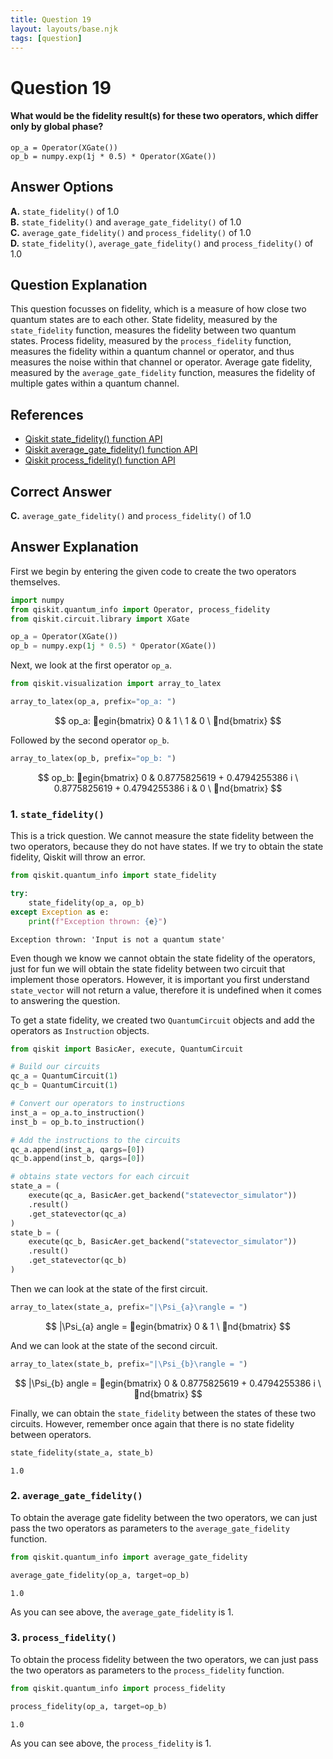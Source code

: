 ```yaml
---
title: Question 19
layout: layouts/base.njk
tags: [question]
---
```

# Question 19

#### What would be the fidelity result(s) for these two operators, which differ only by global phase?

    op_a = Operator(XGate())
    op_b = numpy.exp(1j * 0.5) * Operator(XGate())

## Answer Options

**A.** `state_fidelity()` of 1.0  
**B.** `state_fidelity()` and `average_gate_fidelity()` of 1.0  
**C.** `average_gate_fidelity()` and `process_fidelity()` of 1.0  
**D.** `state_fidelity()`, `average_gate_fidelity()` and `process_fidelity()` of 1.0 

## Question Explanation

This question focusses on fidelity, which is a measure of how close two quantum states are to each other.
State fidelity, measured by the `state_fidelity` function, measures the fidelity between two quantum states.
Process fidelity, measured by the `process_fidelity` function, measures the fidelity within a quantum channel or operator, and thus measures the noise within that channel or operator.
Average gate fidelity, measured by the `average_gate_fidelity` function, measures the fidelity of multiple gates within a quantum channel.

## References

* [Qiskit state_fidelity() function API](https://qiskit.org/documentation/stubs/qiskit.quantum_info.state_fidelity.html)
* [Qiskit average_gate_fidelity() function API](https://qiskit.org/documentation/stubs/qiskit.quantum_info.average_gate_fidelity.html)
* [Qiskit process_fidelity() function API](https://qiskit.org/documentation/stubs/qiskit.quantum_info.average_gate_fidelity.html)

## Correct Answer

**C.** `average_gate_fidelity()` and `process_fidelity()` of 1.0  

## Answer Explanation

First we begin by entering the given code to create the two operators themselves.


```python
import numpy
from qiskit.quantum_info import Operator, process_fidelity
from qiskit.circuit.library import XGate

op_a = Operator(XGate())
op_b = numpy.exp(1j * 0.5) * Operator(XGate())
```

Next, we look at the first operator `op_a`.


```python
from qiskit.visualization import array_to_latex

array_to_latex(op_a, prefix="op_a: ")
```




$$
op_a: 
egin{bmatrix}
0 & 1  \
 1 & 0  \
 nd{bmatrix}
$$



Followed by the second operator `op_b`.


```python
array_to_latex(op_b, prefix="op_b: ")
```




$$
op_b: 
egin{bmatrix}
0 & 0.8775825619 + 0.4794255386 i  \
 0.8775825619 + 0.4794255386 i & 0  \
 nd{bmatrix}
$$



### 1. `state_fidelity()`

This is a trick question.
We cannot measure the state fidelity between the two operators, because they do not have states.
If we try to obtain the state fidelity, Qiskit will throw an error.


```python
from qiskit.quantum_info import state_fidelity

try:
    state_fidelity(op_a, op_b)
except Exception as e:
    print(f"Exception thrown: {e}")
```

    Exception thrown: 'Input is not a quantum state'


Even though we know we cannot obtain the state fidelity of the operators, just for fun we will obtain the state fidelity between two circuit that implement those operators.
However, it is important you first understand `state_vector` will not return a value, therefore it is undefined when it comes to answering the question.

To get a state fidelity, we created two `QuantumCircuit` objects and add the operators as `Instruction` objects.


```python
from qiskit import BasicAer, execute, QuantumCircuit

# Build our circuits
qc_a = QuantumCircuit(1)
qc_b = QuantumCircuit(1)

# Convert our operators to instructions
inst_a = op_a.to_instruction()
inst_b = op_b.to_instruction()

# Add the instructions to the circuits
qc_a.append(inst_a, qargs=[0])
qc_b.append(inst_b, qargs=[0])

# obtains state vectors for each circuit
state_a = (
    execute(qc_a, BasicAer.get_backend("statevector_simulator"))
    .result()
    .get_statevector(qc_a)
)
state_b = (
    execute(qc_b, BasicAer.get_backend("statevector_simulator"))
    .result()
    .get_statevector(qc_b)
)
```

Then we can look at the state of the first circuit.


```python
array_to_latex(state_a, prefix="|\Psi_{a}\rangle = ")
```




$$
|\Psi_{a}angle = 
egin{bmatrix}
0 & 1  \
 nd{bmatrix}
$$



And we can look at the state of the second circuit.


```python
array_to_latex(state_b, prefix="|\Psi_{b}\rangle = ")
```




$$
|\Psi_{b}angle = 
egin{bmatrix}
0 & 0.8775825619 + 0.4794255386 i  \
 nd{bmatrix}
$$



Finally, we can obtain the `state_fidelity` between the states of these two circuits.
However, remember once again that there is no state fidelity between operators.


```python
state_fidelity(state_a, state_b)
```




    1.0



### 2. `average_gate_fidelity()`

To obtain the average gate fidelity between the two operators, we can just pass the two operators as parameters to the `average_gate_fidelity` function.


```python
from qiskit.quantum_info import average_gate_fidelity

average_gate_fidelity(op_a, target=op_b)
```




    1.0



As you can see above, the `average_gate_fidelity` is 1.

### 3. `process_fidelity()`

To obtain the process fidelity between the two operators, we can just pass the two operators as parameters to the `process_fidelity` function.


```python
from qiskit.quantum_info import process_fidelity

process_fidelity(op_a, target=op_b)
```




    1.0



As you can see above, the `process_fidelity` is 1.
